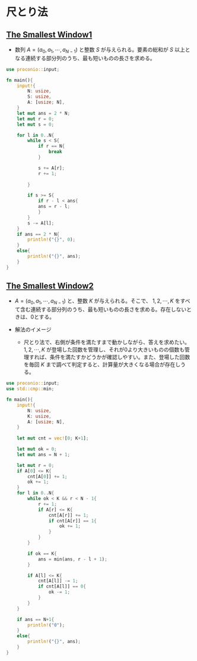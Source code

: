<script type="text/x-mathjax-config">MathJax.Hub.Config({tex2jax:{inlineMath:[['\$','\$'],['\\(','\\)']],processEscapes:true},CommonHTML: {matchFontHeight:false}});</script>
<script type="text/javascript" async src="https://cdnjs.cloudflare.com/ajax/libs/mathjax/2.7.1/MathJax.js?config=TeX-MML-AM_CHTML"></script>

# 尺とり法

## [The Smallest Window1](https://onlinejudge.u-aizu.ac.jp/courses/library/3/DSL/3/DSL_3_A)
* 数列 $A = (a_0, a_1, \cdots, a_{N-1})$ と整数 $S$ が与えられる。要素の総和が $S$ 以上となる連続する部分列のうち、最も短いものの長さを求める。

``` rust
use proconio::input;

fn main(){
    input!{
        N: usize,
        S: usize,
        A: [usize; N],
    }
    let mut ans = 2 * N;
    let mut r = 0;
    let mut s = 0;

    for l in 0..N{
        while s < S{
            if r == N{
                break
            }

            s += A[r];
            r += 1;
            
        }

        if s >= S{
            if r - l < ans{
            ans = r - l;
            }
        }
        s -= A[l];
    }
    if ans == 2 * N{
        println!("{}", 0);
    }
    else{
        println!("{}", ans);
    }
}
```

## [The Smallest Window2](https://onlinejudge.u-aizu.ac.jp/courses/library/3/DSL/3/DSL_3_B)
* $A = (a_0, a_1, \cdots, a_{N-1})$ と、整数 $K$ が与えられる。そこで、 $1, 2, \cdots, K$ をすべて含む連続する部分列のうち、最も短いものの長さを求める。存在しないときは、0とする。

* 解法のイメージ
    * 尺とり法で、右側が条件を満たすまで動かしながら、答えを求めたい。 $1, 2, \cdots, K$ が登場した回数を管理し、それが0より大きいものの個数も管理すれば、条件を満たすかどうかが確認しやすい。また、登場した回数を毎回 $K$ まで調べて判定すると、計算量が大きくなる場合が存在しうる。

```rust
use proconio::input;
use std::cmp::min;

fn main(){
    input!{
        N: usize,
        K: usize,
        A: [usize; N],
    }
    
    let mut cnt = vec![0; K+1];

    let mut ok = 0;
    let mut ans = N + 1;

    let mut r = 0;
    if A[0] <= K{
        cnt[A[0]] += 1;
        ok += 1;
    }
    for l in 0..N{
        while ok < K && r < N - 1{
            r += 1;
            if A[r] <= K{
                cnt[A[r]] += 1;
                if cnt[A[r]] == 1{
                    ok += 1;
                }
            }
        }

        if ok == K{
            ans = min(ans, r - l + 1);
        }

        if A[l] <= K{
            cnt[A[l]] -= 1;
            if cnt[A[l]] == 0{
                ok -= 1;
            }
        }
    }

    if ans == N+1{
        println!("0");
    }
    else{
        println!("{}", ans);
    }
}
```
